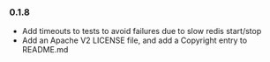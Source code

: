 ### 0.1.8
* Add timeouts to tests to avoid failures due to slow redis start/stop
* Add an Apache V2 LICENSE file, and add a Copyright entry to README.md

